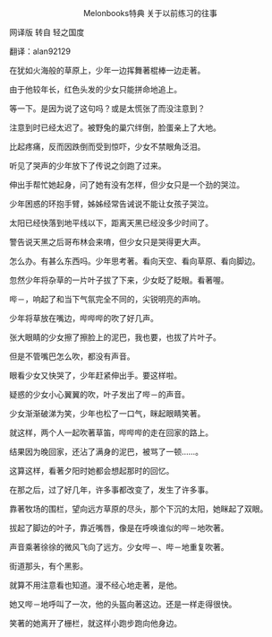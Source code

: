 <p align="center">Melonbooks特典 关于以前练习的往事</p>

网译版 转自 轻之国度

翻译：alan92129

在犹如火海般的草原上，少年一边挥舞著棍棒一边走著。

由于他较年长，红色头发的少女只能拼命地追上。

等一下。是因为说了这句吗？或是太慌张了而没注意到？

注意到时已经太迟了。被野兔的巢穴绊倒，脸蛋亲上了大地。

比起疼痛，反而因跌倒而受到惊吓，少女不禁眼角泛泪。

听见了哭声的少年放下了传说之剑跑了过来。

伸出手帮忙她起身，问了她有没有怎样，但少女只是一个劲的哭泣。

少年困惑的环抱手臂，姊姊经常告诫说不能让女孩子哭泣。

太阳已经快落到地平线以下，距离天黑已经没多少时间了。

警告说天黑之后哥布林会来唷，但少女只是哭得更大声。

怎么办。有甚么东西吗。少年思考著。看向天空、看向草原、看向脚边。

忽然少年将杂草的一片叶子拔了下来，少女眨了眨眼。看著喔。

哔－，响起了和当下气氛完全不同的，尖锐明亮的声响。

少年将草放在嘴边，哔哔哔的吹了好几声。

张大眼睛的少女擦了擦脸上的泥巴，我也要，也拔了片叶子。

但是不管嘴巴怎么吹，都没有声音。

眼看少女又快哭了，少年赶紧伸出手。要这样啦。

疑惑的少女小心翼翼的吹，叶子发出了哔－的声音。

少女渐渐破涕为笑，少年也松了一口气，眯起眼睛笑著。

就这样，两个人一起吹著草笛，哔哔哔的走在回家的路上。

结果因为晚回家，还沾了满身的泥巴，被骂了一顿……。

这算这样，看著夕阳时她都会想起那时的回忆。

在那之后，过了好几年，许多事都改变了，发生了许多事。

靠著牧场的围栏，望向远方草原的尽头，那个下沉的太阳，她眯起了双眼。

拔起了脚边的叶子，靠近嘴唇，像是在呼唤谁似的哔－地吹著。

声音乘著徐徐的微风飞向了远方。少女哔－、哔－地重复吹著。

街道那头，有个黑影。

就算不用注意看也知道。漫不经心地走著，是他。

她又哔－地呼叫了一次，他的头盔向著这边。还是一样走得很快。

笑著的她离开了栅栏，就这样小跑步跑向他身边。

